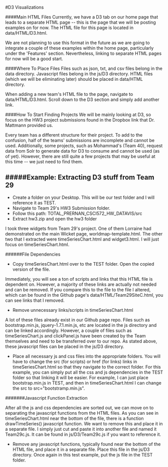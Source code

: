 #D3 Visualizations

####Main HTML Files
Currently, we have a D3 tab on our home page that leads to a separate HTML page -- this is the page that we will be posting examples on for now. The HTML file for this page is located in data/HTML/D3.html. 

We are not planning to use this format in the future as we are going to integrate a couple of these examples within the home page, particularly under the 'Features' section. Nevertheless, linking to separate HTML pages for now will be a good start.

####Where To Place Files
Files such as json, txt, and csv files belong in the data directory. Javascript files belong in the js/D3 directory. HTML files (which we will be eliminating later) should be placed in data/HTML directory.

When adding a new team's HTML file to the page, navigate to data/HTML/D3.html. Scroll down to the D3 section and simply add another link.

####How To Start Finding Projects
We will be mainly looking at D3, so focus on the HW3 project submissions found in the Dropbox link that Dr. Mattmann provided us.

Every team has a different structure for their project. To add to the confusion, half of the teams' submissions are incomplete and cannot be used. Additionally, some projects, such as Mohammad's (Team 40), request data from Solr to generate data for D3 to consume and cannot be used (as of yet). However, there are still quite a few projects that may be useful at this time -- we just need to find them.

#####Example: Extracting D3 stuff from Team 29
-------------------
- Create a folder on your Desktop. This will be our test folder and I will reference it as TEST.
- Navigate to Team 29's HW3 Submission folder. 
- Follow this path: TOTAL_PRERNAN_CSCI572_HW_DATAVIS/src
- Extract hw3.zip and open the hw3 folder

I took three widgets from Team 29's project. One of them Lorraine had demonstrated on the main Wicket page, worldmap-template.html. The other two that I extracted were timeSeriesChart.html and widget3.html. I will just focus on timeSeriesChart.html.

######File Dependencies
- Copy timeSeriesChart.html over to the TEST folder. Open the copied version of the file.

Immediately, you will see a ton of scripts and links that this HTML file is dependent on. However, a majority of these links are actually not needed and can be removed. If you compare this to the file to the file I altered, which can be found in the Github page's data/HTML/Team29SiteC.html, you can see links that I removed.

- Remove unnecessary links/scripts in timeSeriesChart.html

A lot of these files already exist in our Github page repo. Files such as bootstrap.min.js, jquery-1.7.1.min.js, etc are located in the js directory and can be linked accordingly. However, a couple of files such as timeSeriesChart.js and clickPanel.js have been created by the Team themselves and need to be transferred over to our repo. As stated above, these javascript files can be placed in the js/D3 directory. 

- Place all necessary js and css files into the appropriate folders. You will have to change the src (for scripts) or href (for links) links in timeSeriesChart.html so that they navigate to the correct folder. For this example, you can simply put all the css and js dependencies in the TEST folder so that linking it will be easier. For example, I can just place bootstrap.min.js in TEST, and then in timeSeriesChart.html I can change the src to src="bootstramp.min.js".
 
#######Javascript Function Extraction

After all the js and css dependencies are sorted out, we can move on to separating the javascript functions from the HTML files. As you can see in timeSeriesChart.html near the bottom of the file, there is a function drawTimeSeries() javascript function. We want to remove this and place it in a separate file. I simply just cut and paste it into another file and named it Team29c.js. It can be found in js/D3/Team29c.js if you want to reference it. 

- Remove any javascript functions, typically found near the bottom of the HTML file, and place it in a separate file. Place this file in the js/D3 directory. Once again in this test example, put the js file in the TEST folder. 


 




 




